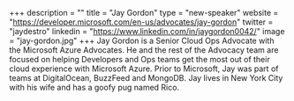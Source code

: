 +++
description = ""
title = "Jay Gordon"
type = "new-speaker"
website = "https://developer.microsoft.com/en-us/advocates/jay-gordon"
twitter = "jaydestro"
linkedin = "https://www.linkedin.com/in/jaygordon0042/"
image = "jay-gordon.jpg"
+++
Jay Gordon is a Senior Cloud Ops Advocate with the Microsoft Azure Advocates. He and the rest of the Advocacy team are focused on helping Developers and Ops teams get the most out of their cloud experience with Microsoft Azure. Prior to Microsoft, Jay was part of teams at DigitalOcean, BuzzFeed and MongoDB. Jay lives in New York City with his wife and has a goofy pug named Rico.